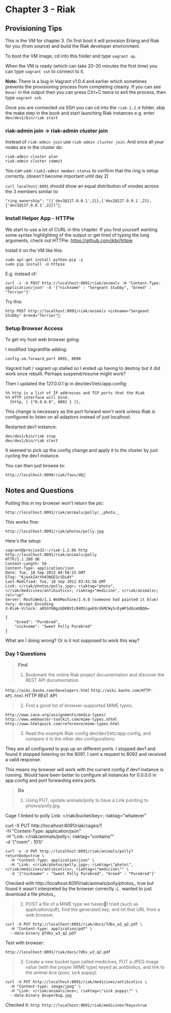 # Chapter 3 - Riak

## Provisioning Tips


This is the VM for chapter 3. On first boot it will provision Erlang and Riak for you (from source) and build the Riak developer environment.

To boot the VM image, cd into this folder and type `vagrant up`.

When the VM is ready (which can take 20-30 minutes the first time) you can type `vagrant ssh` to connect to it. 

**Note:** There is a bug in Vagrant v1.0.4 and earlier which sometimes prevents the provisioning process from completing cleanly. If you can see `Done!` in the output then you can press Ctrl+C twice to exit the process, then type `vagrant ssh`.

Once you are connected via SSH you can cd into the `riak-1.2.0` folder, skip the make step in the book and start launching Riak instances e.g. enter `dev/dev1/bin/riak start`

### riak-admin join -> riak-admin cluster join

Instead of `riak-admin join` use `riak-admin cluster join`.
And once all your nodes are in the cluster do:

```
riak-admin cluster plan
riak-admin cluster commit
```

You can use: `riak2-admin member-status` to confirm that the ring is setup correctly.  (doesn't become important until day 2)

`curl localhost:8091` should show an equal distribution of vnodes across the 3 members similar to:

```
"ring_ownership": "[{'dev3@127.0.0.1',21},{'dev2@127.0.0.1',21},{'dev1@127.0.0.1',22}]"
```


### Install Helper App - HTTPie

We start to use a lot of CURL in this chapter.  If you find yourself wanting some syntax highlighting of the output or get tired of typing the long arguments, check out HTTPie: https://github.com/jkbr/httpie

Install it on the VM like this:

```
sudo apt-get install python-pip -y
sudo pip install -U httpie
```

E.g. instead of:

```
curl -i -X POST http://localhost:8091/riak/animals -H "Content-Type: application/json" -d '{"nickname" : "Sergeant Stubby", "breed" : "Terrier"}'
```

Try this:

```
http POST http://localhost:8091/riak/animals nickname="Sergeant Stubby" breed="Terrier"
```


### Setup Browser Access

To get my host web browser going:

I modified Vagrantfile adding:

`config.vm.forward_port 8091, 8090`

Vagrant halt / vagrant up stalled so I ended up having to destroy but it did work once rebuilt.  Perhaps suspend/resume might work?

Then I updated the 127.0.0.1 ip in dev/dev1/etc/app.config:

```
%% http is a list of IP addresses and TCP ports that the Riak
%% HTTP interface will bind.
  {http, [ {"0.0.0.0", 8091 } ]},
```

This change is necessary as the port forward won't work unless Riak is configured to listen on all adaptors instead of just localhost.

Restarted dev1 instance:

```
dev/dev1/bin/riak stop
dev/dev1/bin/riak start

```

It seemed to pick up the config change and apply it to the cluster by just cycling the dev1 instance.

You can then just browse to:

`http://localhost:8090/riak/favs/db`


## Notes and Questions

Putting this in my browser won't return the pic:

```
http://localhost:8091/riak/animals/polly/_,photo,_
```

This works fine:
```
http://localhost:8091/riak/photos/polly.jpg
```
Here's the setup: 
```
vagrant@precise32:~/riak-1.2.0$ http http://localhost:8091/riak/animals/polly
HTTP/1.1 200 OK
Content-Length: 59
Content-Type: application/json
Date: Tue, 18 Sep 2012 04:58:15 GMT
ETag: "6jexkI4rYU43NGESr2DiAY"
Last-Modified: Tue, 18 Sep 2012 03:41:58 GMT
Link: </riak/photos/polly.jpg>; riaktag="photo", </riak/medicines/antibiotics>; riaktag="medicine", </riak/animals>; rel="up"
Server: MochiWeb/1.1 WebMachine/1.9.0 (someone had painted it blue)
Vary: Accept-Encoding
X-Riak-Vclock: a85hYGBgzGDKBVIcR4M2cgeE9/dkMCWy5rEyWFSdOcmXBQA=

{
    "breed": "Purebred", 
    "nickname": "Sweet Polly Purebred"
}
```
What am I doing wrong? Or is it not supposed to work this way?

### Day 1 Questions 

> **Find**
> 1. Bookmark the online Riak project documentation and discover the REST API documentation.

`http://wiki.basho.com/Developers.html`
`http://wiki.basho.com/HTTP-API.html` HTTP REsT API


> 2. Find a good list of browser-supported MIME types.

```
http://www.iana.org/assignments/media-types/
http://www.webmaster-toolkit.com/mime-types.shtml
http://www.htmlquick.com/reference/mime-types.html
```

> 3. Read the example Riak config dev/dev1/etc/app.config, and compare it to the other dev configurations.

They are all configured to pop up on different ports.  I stopped dev1 and found it stopped listening on the 8091.  I sent a request to 8092 and received a valid response.

This means my browser will work with the current config if dev1 instance is running.  Would have been better to configure all instances for 0.0.0.0 in app.config and port forwarding extra ports.

> **Do**
> 1. Using PUT, update animals/polly to have a Link pointing to photos/polly.jpg.

Cage 1 linked to polly
Link: </riak/bucket/key>; riaktag=\"whatever\"

curl -X PUT http://localhost:8091/riak/cages/1 \
  -H "Content-Type: application/json" \
  -H "Link: </riak/animals/polly>; riaktag=\"contains\"" \
  -d '{"room" : 101}'

```
curl -v -X PUT http://localhost:8091/riak/animals/polly?returnbody=true \
  -H "Content-Type: application/json" \
  -H "Link: </riak/photos/polly.jpg>; riaktag=\"photo\", </riak/medicines/antibiotics>; riaktag=\"medicine\"" \
  -d '{"nickname" : "Sweet Polly Purebred", "breed" : "Purebred"}'
```
  
Checked with http://localhost:8091/riak/animals/polly/photos,_,_ true but found it wasn't interpreted by the browser correctly :(..  wanted to just download a file photos,_,_


> 2. POST a file of a MIME type we havent tried (such as application/pdf), find the generated key, and hit that URL from a web browser.

```
curl -X PUT http://localhost:8091/riak/docs/7dbs_w3_q2.pdf \
  -H "Content-type: application/pdf" \
  --data-binary @7dbs_w3_q2.pdf
```
Test with browser:

`http://localhost:8091/riak/docs/7dbs_w3_q2.pdf`

> 3. Create a new bucket type called medicines, PUT a JPEG image value (with the proper MIME type) keyed as antibiotics, and link to the animal Ace (poor, sick puppy).

```
curl -X PUT http://localhost:8091/riak/medicines/antibiotics \
  -H "Content-type: image/jpeg" \
  -H "Link: </riak/animals/ace>; riaktag=\"sick puppy\"" \
  --data-binary @superbug.jpg

```

Checked it:
`http http://localhost:8091/riak/medicines?keys=true`

